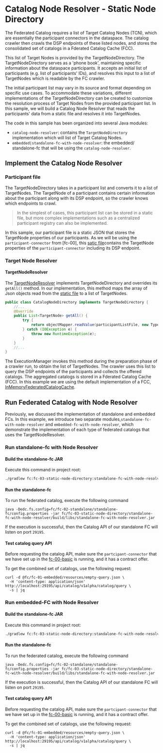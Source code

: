 # Catalog Node Resolver - Static Node Directory
The Federated Catalog requires a list of Target Catalog Nodes (TCN), which are essentially the participant connectors in the dataspace.
The catalog crawler then crawls the DSP endpoints of these listed nodes, and stores the consolidated set of catalogs in a Fderated Catalog Cache (FCC).


This list of Target Nodes is provided by the TargetNodeDirectory.
The TargetNodeDirectory serves as a 'phone book', maintaining specific information about the dataspace participants. It accepts an initial list of participants (e.g. list of participants' IDs), and resolves this input to a list of TargetNodes which is readable by the FC crawler.

The initial participant list may vary in its source and format depending on specific use cases. To accommodate these variations, different implementations of the TargetNodeDirectory can be created to customize the resolution process of Target Nodes from the provided participant list. In this sample, we will build a Catalog Node Resolver that reads the participants' data from a static file and resolves it into TargetNodes.


The code in this sample has been organized into several Java modules:

- `catalog-node-resolver`: contains the `TargetNodeDirectory` implementation which will list of Target Catalog Nodes.
- `embedded|standalone-fc-with-node-resolver`: the embedded/ standalone-fc that will be using the `catalog-node-resolver`.




## Implement the Catalog Node Resolver

### Participant file
The TargetNodeDirectory takes in a participant list and converts it to a list of TargetNodes. The TargetNode of a participant contains certain information about the participant along with its DSP endpoint, so the crawler knows which endpoints to crawl.

> In the simplest of cases, this participant list can be stored in a static file, but more complex implementations such as a centralized participant registry can also be implemented.

In this sample, our participant file is a static JSON that stores the TargetNode properties of our participants.
As we will be using the `participant-connector` from [fc-00], this [satic file]()contains the TargetNode properties of the `participant-connector` including its DSP endpoint.

### Target Node Resolver

#### TargetNodeResolver
The [TargetNodeResolver]() implements TargetNodeDirectory and overrides its `getAll()` method. In our implementation, this method maps the array of Json objects read from the [static file]() to a list of TargetNodes.

```java
public class CatalogNodeDirectory implements TargetNodeDirectory {
    //...
    @Override
    public List<TargetNode> getAll() {
        try {
            return objectMapper.readValue(participantListFile, new TypeReference<>() {});
        } catch (IOException e) {
            throw new RuntimeException(e);
        }
    }
    //...
}
```
The ExecutionManager invokes this method during the preparation phase of a crawler run, to obtain the list of TargetNodes. The crawler uses this list to query the DSP endpoints of the participants and collects the offered catalogs. The aggregated catalogs is stored in a Fderated Catalog Cache (FCC). In this example we are using the default implementation of a FCC, [InMemoryFederatedCatalogCache](https://github.com/eclipse-edc/FederatedCatalog/blob/main/core/federated-catalog-core/src/main/java/org/eclipse/edc/catalog/store/InMemoryFederatedCatalogCache.java).



## Run Federated Catalog with Node Resolver

Previously, we discussed the implementation of standalone and embedded FCs. In this example, we introduce two separate modules,`standalone-fc-with-node-resolver` and `embedded-fc-with-node-resolver`, which demonstrate the implementation of each type of federated catalogs that uses the TargetNodeResolver.

### Run standalone-fc with Node Resolver

#### Build the standalone-fc JAR
Execute this command in project root:

```bash
./gradlew fc:fc-03-static-node-directory:standalone-fc-with-node-resolver:build
```


#### Run the standalone-fc

To run the federated catalog, execute the following command

```shell
java -Dedc.fs.config=fc/fc-02-standalone/standalone-fc/config.properties -jar fc/fc-03-static-node-directory/standalone-fc-with-node-resolver/build/libs/standalone-fc-with-node-resolver.jar
```

If the execution is successful, then the Catalog API of our standalone FC will listen on port `29195`.

#### Test catalog query API
Before requesting the catalog API, make sure the `partcipant-connector` that we have set up in the
[fc-00-basic](../../fc/fc-00-basic) is running, and it has a contract offer.

To get the combined set of catalogs, use the following request:

```http request
curl -d @fc/fc-01-embedded/resources/empty-query.json \
  -H 'content-type: application/json' http://localhost:29195/api/catalog/v1alpha/catalog/query \
  -s | jq
```


### Run embedded-FC with Node Resolver

#### Build the standalone-fc JAR
Execute this command in project root:

```bash
./gradlew fc:fc-03-static-node-directory:standalone-fc-with-node-resolver:build
```


#### Run the standalone-fc

To run the federated catalog, execute the following command

```shell
java -Dedc.fs.config=fc/fc-02-standalone/standalone-fc/config.properties -jar fc/fc-03-static-node-directory/standalone-fc-with-node-resolver/build/libs/standalone-fc-with-node-resolver.jar
```

If the execution is successful, then the Catalog API of our standalone FC will listen on port `29195`.

#### Test catalog query API
Before requesting the catalog API, make sure the `partcipant-connector` that we have set up in the
[fc-00-basic](../../fc/fc-00-basic) is running, and it has a contract offer.

To get the combined set of catalogs, use the following request:

```http request
curl -d @fc/fc-01-embedded/resources/empty-query.json \
  -H 'content-type: application/json' http://localhost:29195/api/catalog/v1alpha/catalog/query \
  -s | jq
```
